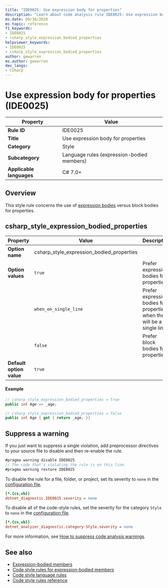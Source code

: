 ```yaml
---
title: "IDE0025: Use expression body for properties"
description: "Learn about code analysis rule IDE0025: Use expression body for properties"
ms.date: 09/30/2020
ms.topic: reference
f1_keywords:
- IDE0025
- csharp_style_expression_bodied_properties
helpviewer_keywords:
- IDE0025
- csharp_style_expression_bodied_properties
author: gewarren
ms.author: gewarren
dev_langs:
- CSharp
---
```

# Use expression body for properties (IDE0025)

|Property|Value|
|-|-|
| **Rule ID** | IDE0025 |
| **Title** | Use expression body for properties |
| **Category** | Style |
| **Subcategory** | Language rules (expression-bodied members) |
| **Applicable languages** | C# 7.0+ |

## Overview

This style rule concerns the use of [expression bodies](../../../csharp/programming-guide/statements-expressions-operators/expression-bodied-members.md) versus block bodies for properties.

## csharp_style_expression_bodied_properties

|Property|Value|Description|
|-|-|-|
| **Option name** | csharp_style_expression_bodied_properties | |
| **Option values** | `true` | Prefer expression bodies for properties|
||`when_on_single_line` | Prefer expression bodies for properties when they will be a single line|
||`false` | Prefer block bodies for properties |
| **Default option value** | `true` | |

#### Example

```csharp
// csharp_style_expression_bodied_properties = true
public int Age => _age;

// csharp_style_expression_bodied_properties = false
public int Age { get { return _age; }}
```

## Suppress a warning

If you just want to suppress a single violation, add preprocessor directives to your source file to disable and then re-enable the rule.

```csharp
#pragma warning disable IDE0025
// The code that's violating the rule is on this line.
#pragma warning restore IDE0025
```

To disable the rule for a file, folder, or project, set its severity to `none` in the [configuration file](../configuration-files.md).

```ini
[*.{cs,vb}]
dotnet_diagnostic.IDE0025.severity = none
```

To disable all of the code-style rules, set the severity for the category `Style` to `none` in the [configuration file](../configuration-files.md).

```ini
[*.{cs,vb}]
dotnet_analyzer_diagnostic.category-Style.severity = none
```

For more information, see [How to suppress code analysis warnings](../suppress-warnings.md).

## See also

- [Expression-bodied members](../../../csharp/programming-guide/statements-expressions-operators/expression-bodied-members.md)
- [Code style rules for expression-bodied members](expression-bodied-members.md)
- [Code style language rules](language-rules.md)
- [Code style rules reference](index.md)
